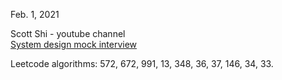 Feb. 1, 2021<br>

Scott Shi  - youtube channel<br>
[System design mock interview](https://www.youtube.com/c/ScottShiCS/about) <br>

Leetcode algorithms: 572, 672, 991, 13, 348, 36, 37, 146, 34, 33. <br>



